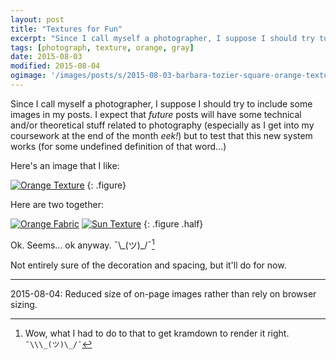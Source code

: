```yaml
---
layout: post
title: "Textures for Fun"
excerpt: "Since I call myself a photographer, I suppose I should try to include some images in my posts."
tags: [photograph, texture, orange, gray]
date: 2015-08-03
modified: 2015-08-04
ogimage: '/images/posts/s/2015-08-03-barbara-tozier-square-orange-texture.jpg'
---
```


Since I call myself a photographer, I suppose I should try to include some images in my posts. I expect that *future* posts will have some technical and/or theoretical stuff related to photography (especially as I get into my coursework at the end of the month *eek!*) but to test that this new system works (for some undefined definition of that word...)

Here's an image that I like:

[![Orange Texture](/images/posts/s/2015-08-03-barbara-tozier-square-orange-texture.jpg)](/images/posts/l/2015-08-03-barbara-tozier-square-orange-texture.jpg "Orange Texture")
{: .figure}

Here are two together:

[![Orange Fabric](/images/posts/s/2015-08-03-barbara-tozier-orange-texture.jpg)](/images/posts/l/2015-08-03-barbara-tozier-orange-texture.jpg "Orange Fabric")
[![Sun Texture](/images/posts/s/2015-08-03-barbara-tozier-sun-texture.jpg)](/images/posts/l/2015-08-03-barbara-tozier-sun-texture.jpg "Sun Texture")
{: .figure .half}


Ok. Seems... ok anyway. ¯\\\_(ツ)\_/¯[^1]

Not entirely sure of the decoration and spacing, but it'll do for now.

[^1]:Wow, what I had to do to that to get kramdown to render it right. `¯\\\_(ツ)\_/¯`

---

2015-08-04: Reduced size of on-page images rather than rely on browser sizing.
